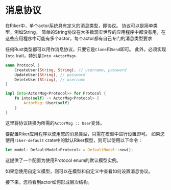 # 消息协议

在Riker中，单个actor系统具有定义的消息类型，即协议。 协议可以是简单类型，例如String。 简单的String协议在大多数现实世界的应用程序中都没有用，在这些应用程序中可能有多个actor，每个actor都有自己专门的消息类型要求

任何Rust类型都可以用作消息协议，只要它是`Clone`和`Send`即可。 此外，必须实现`Into` trait，特别是`Into <ActorMsg>`.

```rust
enum Protocol {
    CreateUser(String, String), // username, password
    UpdateUser(String), // password
    DeleteUser(String), // username
}

impl Into<ActorMsg<Protocol>> for Protocol {
    fn into(self) -> ActorMsg<Protocol> {
        ActorMsg::User(self)
    }
}
```

这里将协议转换为所需的`ActorMsg :: User`变体。

要配置Riker应用程序以使用您的消息类型，只需在模型中进行设置即可。 如果您使用`riker-default` crate中的默认Riker模型，则可以使用以下命令：

```rust
let model: DefaultModel<Protocol> = DefaultModel::new();
```

这提供了一个配置为使用Protocol enum的默认模型实例。

如果您使用自定义模型，则可以在模型和自定义中查看如何设置消息协议。

接下来，您将看到actor如何形成层次结构。
